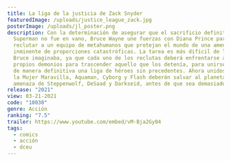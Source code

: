 ```yaml
---
title: La liga de la justicia de Zack Snyder
featuredImage: /uploads/justice_league_zack.jpg
posterImage: /uploads/jl_poster.png
description: Con la determinación de asegurar que el sacrificio definitivo de
  Superman no fue en vano, Bruce Wayne une fuerzas con Diana Prince para
  reclutar a un equipo de metahumanos que protejan el mundo de una amenaza
  inminente de proporciones catastróficas. La tarea es más difícil de lo que
  Bruce imaginaba, ya que cada uno de los reclutas deberá enfrentarse a sus
  propios demonios para trascender aquello que los detenía, para unirse y formar
  de manera definitiva una liga de héroes sin precedentes. Ahora unidos, Batman,
  la Mujer Maravilla, Aquaman, Cyborg y Flash deberán salvar al planeta de la
  amenaza de Steppenwolf, DeSaad y Darkseid, antes de que sea demasiado tarde.
release: "2021"
view: 03-21-2021
code: "10030"
genre: Acción
ranking: "7.5"
trailer: https://www.youtube.com/embed/vM-Bja2Gy04
tags:
  - comics
  - acción
  - dceu
---
```

